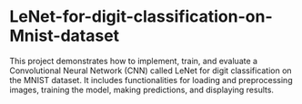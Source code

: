 # LeNet-for-digit-classification-on-Mnist-dataset
This project demonstrates how to implement, train, and evaluate a Convolutional Neural Network (CNN) called LeNet for digit classification on the MNIST dataset. It includes functionalities for loading and preprocessing images, training the model, making predictions, and displaying results.
